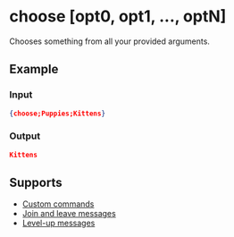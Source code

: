 # choose [opt0, opt1, ..., optN]

Chooses something from all your provided arguments.

## Example

### Input

```json
{choose;Puppies;Kittens}
```

### Output

```json
Kittens
```

## Supports

* [Custom commands](/Modules/custom_commands/)
* [Join and leave messages](/Modules/join_leave_messages/)
* [Level-up messages](/Modules/levels/)
